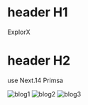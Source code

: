 # header H1
ExplorX
# header H2 
use Next.14 Primsa

![blog1](https://github.com/Rizu0007/exploreX/assets/87184120/ba6d6d07-c9fe-4d63-ad27-cbb95e29ee05)
![blog2](https://github.com/Rizu0007/exploreX/assets/87184120/b3707477-f54e-4550-8917-69835aabef50)
![blog3](https://github.com/Rizu0007/exploreX/assets/87184120/2008cd97-bae7-4618-8bc4-597b9d8304be)
